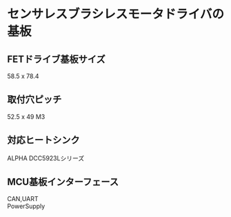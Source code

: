# センサレスブラシレスモータドライバの基板
## FETドライブ基板サイズ
58.5 x 78.4
## 取付穴ピッチ
52.5 x 49 M3
## 対応ヒートシンク
ALPHA DCC5923Lシリーズ

## MCU基板インターフェース
CAN,UART<br>
PowerSupply
